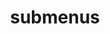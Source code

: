 ---
layout: page
title: submenus
nav: true
nav_order: 10
dropdown: true
children:
    - title: Certifications
      permalink: /certifications/
    - title: divider
    - title: Blog
      permalink: /blog/
---